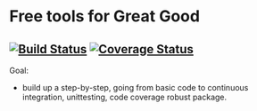 # Free tools for Great Good
[![Build Status](https://travis-ci.org/anderson-dan-w/free-tools-for-great-good.svg?branch=master)](https://travis-ci.org/anderson-dan-w/free-tools-for-great-good) [![Coverage Status](https://coveralls.io/repos/github/anderson-dan-w/free-tools-for-great-good/badge.svg?branch=master)](https://coveralls.io/github/anderson-dan-w/free-tools-for-great-good?branch=master)
---
Goal:
  - build up a step-by-step, going from basic code to continuous integration, unittesting, code coverage robust package.
